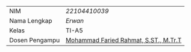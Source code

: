 |  |  |
|--|--|
| NIM | *22104410039* |
| Nama Lengkap | *Erwan* |
| Kelas | TI-A5 |
| Dosen Pengampu | [Mohammad Faried Rahmat, S.ST., M.Tr.T](https://github.com/fariedrahmat) |
